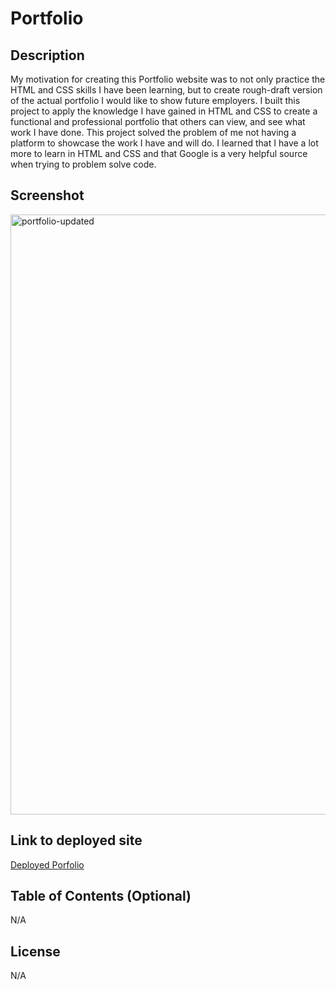 # Portfolio

## Description

My motivation for creating this Portfolio website was to not only practice the HTML and CSS skills I have been learning, but to create rough-draft version of the actual portfolio I would like to show future employers.
I built this project to apply the knowledge I have gained in HTML and CSS to create a  functional and professional portfolio that others can view, and see what work I have done.
This project solved the problem of me not having a platform to showcase the work I have and will do.
I learned that I have a lot more to learn in HTML and CSS and that Google is a very helpful source when trying to problem solve code.

## Screenshot

<img width="960" alt="portfolio-updated" src="https://github.com/kathrynstack/Portfolio/assets/122328070/0bb14d03-2656-475a-925b-3cf4a66255cb">

## Link to deployed site

[Deployed Porfolio](https://kathrynstack.github.io/Portfolio/)

## Table of Contents (Optional)

N/A


## License

N/A



